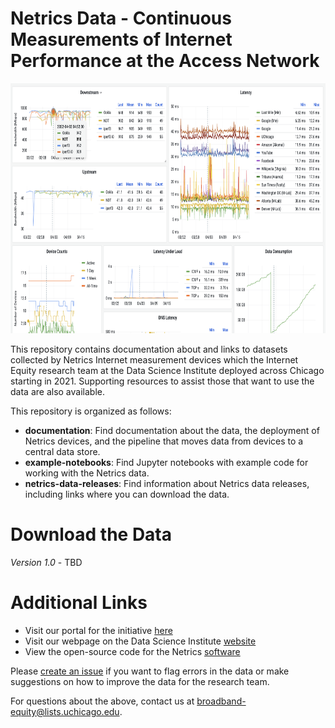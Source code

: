 # Netrics Data - Continuous Measurements of Internet Performance at the Access Network

<p align='center'><img src='assets/images/netrics-data-image.png' width='750' height='400' alt='Image of Netrics data displayed on a Grafana Dashboard' vertical-align='middle'></p>

This repository contains documentation about and links to datasets collected by Netrics Internet measurement devices which the Internet Equity research team at the Data Science Institute deployed across Chicago starting in 2021. Supporting resources to assist those that want to use the data are also available.

This repository is organized as follows:
- **documentation**: Find documentation about the data, the deployment of Netrics devices, and the pipeline that moves data from devices to a central data store.
- **example-notebooks**: Find Jupyter notebooks with example code for working with the Netrics data.
- **netrics-data-releases**: Find information about Netrics data releases, including links where you can download the data.

# Download the Data

*Version 1.0* - TBD

# Additional Links

- Visit our portal for the initiative [here](insert-link-to-portal)
- Visit our webpage on the Data Science Institute [website](http://datascience.uchicago.edu/research/internet-access-equity-initiative/)
- View the open-source code for the Netrics [software](https://github.com/chicago-cdac/nm-exp-active-netrics)

Please [create an issue](https://github.com/chicago-cdac/netrics-data/issues) if you want to flag errors in the data or make suggestions on how to improve the data for the research team.

For questions about the above, contact us at [broadband-equity@lists.uchicago.edu](mailto:broadband-equity@lists.uchicago.edu).
